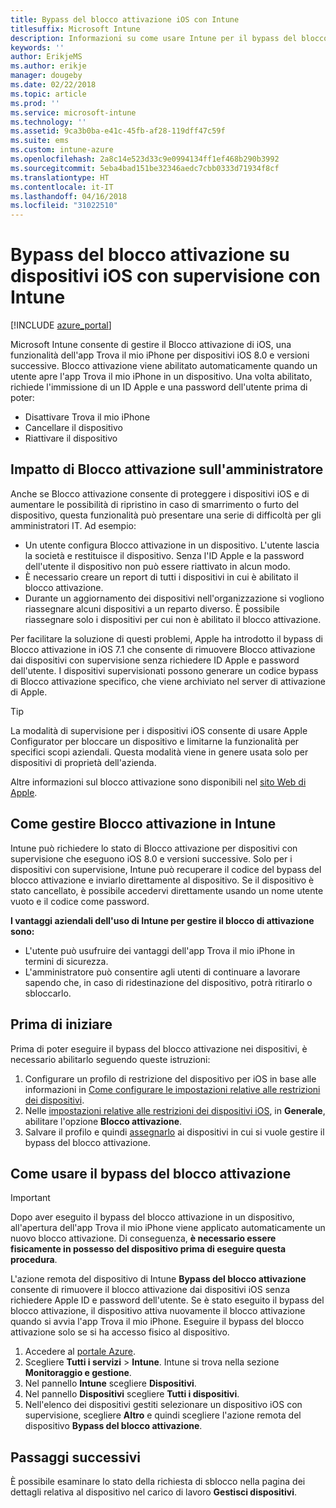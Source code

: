 ```yaml
---
title: Bypass del blocco attivazione iOS con Intune
titlesuffix: Microsoft Intune
description: Informazioni su come usare Intune per il bypass del blocco attivazione iOS per accedere ai dispositivi bloccati.
keywords: ''
author: ErikjeMS
ms.author: erikje
manager: dougeby
ms.date: 02/22/2018
ms.topic: article
ms.prod: ''
ms.service: microsoft-intune
ms.technology: ''
ms.assetid: 9ca3b0ba-e41c-45fb-af28-119dff47c59f
ms.suite: ems
ms.custom: intune-azure
ms.openlocfilehash: 2a8c14e523d33c9e0994134ff1ef468b290b3992
ms.sourcegitcommit: 5eba4bad151be32346aedc7cbb0333d71934f8cf
ms.translationtype: HT
ms.contentlocale: it-IT
ms.lasthandoff: 04/16/2018
ms.locfileid: "31022510"
---
```

# <a name="bypass-activation-lock-on-supervised-ios-devices-with-intune"></a>Bypass del blocco attivazione su dispositivi iOS con supervisione con Intune


[!INCLUDE [azure_portal](./includes/azure_portal.md)]

Microsoft Intune consente di gestire il Blocco attivazione di iOS, una funzionalità dell'app Trova il mio iPhone per dispositivi iOS 8.0 e versioni successive. Blocco attivazione viene abilitato automaticamente quando un utente apre l'app Trova il mio iPhone in un dispositivo. Una volta abilitato, richiede l'immissione di un ID Apple e una password dell'utente prima di poter:

- Disattivare Trova il mio iPhone
- Cancellare il dispositivo
- Riattivare il dispositivo

## <a name="how-activation-lock-affects-you"></a>Impatto di Blocco attivazione sull'amministratore

Anche se Blocco attivazione consente di proteggere i dispositivi iOS e di aumentare le possibilità di ripristino in caso di smarrimento o furto del dispositivo, questa funzionalità può presentare una serie di difficoltà per gli amministratori IT. Ad esempio:

- Un utente configura Blocco attivazione in un dispositivo. L'utente lascia la società e restituisce il dispositivo. Senza l'ID Apple e la password dell'utente il dispositivo non può essere riattivato in alcun modo.
- È necessario creare un report di tutti i dispositivi in cui è abilitato il blocco attivazione.
- Durante un aggiornamento dei dispositivi nell'organizzazione si vogliono riassegnare alcuni dispositivi a un reparto diverso. È possibile riassegnare solo i dispositivi per cui non è abilitato il blocco attivazione.

Per facilitare la soluzione di questi problemi, Apple ha introdotto il bypass di Blocco attivazione in iOS 7.1 che consente di rimuovere Blocco attivazione dai dispositivi con supervisione senza richiedere ID Apple e password dell'utente. I dispositivi supervisionati possono generare un codice bypass di Blocco attivazione specifico, che viene archiviato nel server di attivazione di Apple.

>[!TIP]
>La modalità di supervisione per i dispositivi iOS consente di usare Apple Configurator per bloccare un dispositivo e limitarne la funzionalità per specifici scopi aziendali. Questa modalità viene in genere usata solo per dispositivi di proprietà dell'azienda.

Altre informazioni sul blocco attivazione sono disponibili nel [sito Web di Apple](https://support.apple.com/HT201365).

## <a name="how-intune-helps-you-manage-activation-lock"></a>Come gestire Blocco attivazione in Intune
Intune può richiedere lo stato di Blocco attivazione per dispositivi con supervisione che eseguono iOS 8.0 e versioni successive. Solo per i dispositivi con supervisione, Intune può recuperare il codice del bypass del blocco attivazione e inviarlo direttamente al dispositivo. Se il dispositivo è stato cancellato, è possibile accedervi direttamente usando un nome utente vuoto e il codice come password.

**I vantaggi aziendali dell'uso di Intune per gestire il blocco di attivazione sono:**

- L'utente può usufruire dei vantaggi dell'app Trova il mio iPhone in termini di sicurezza.
- L'amministratore può consentire agli utenti di continuare a lavorare sapendo che, in caso di ridestinazione del dispositivo, potrà ritirarlo o sbloccarlo.

## <a name="before-you-start"></a>Prima di iniziare
Prima di poter eseguire il bypass del blocco attivazione nei dispositivi, è necessario abilitarlo seguendo queste istruzioni:

1. Configurare un profilo di restrizione del dispositivo per iOS in base alle informazioni in [Come configurare le impostazioni relative alle restrizioni dei dispositivi](/intune-azure/configure-devices/how-to-configure-device-restrictions).
2. Nelle [impostazioni relative alle restrizioni dei dispositivi iOS](device-restrictions-ios.md), in **Generale**, abilitare l'opzione **Blocco attivazione**.
3. Salvare il profilo e quindi [assegnarlo](device-profile-assign.md) ai dispositivi in cui si vuole gestire il bypass del blocco attivazione.


## <a name="how-to-use-activation-lock-bypass"></a>Come usare il bypass del blocco attivazione

>[!IMPORTANT]
>Dopo aver eseguito il bypass del blocco attivazione in un dispositivo, all'apertura dell'app Trova il mio iPhone viene applicato automaticamente un nuovo blocco attivazione. Di conseguenza, **è necessario essere fisicamente in possesso del dispositivo prima di eseguire questa procedura**.

L'azione remota del dispositivo di Intune **Bypass del blocco attivazione** consente di rimuovere il blocco attivazione dai dispositivi iOS senza richiedere Apple ID e password dell'utente. Se è stato eseguito il bypass del blocco attivazione, il dispositivo attiva nuovamente il blocco attivazione quando si avvia l'app Trova il mio iPhone. Eseguire il bypass del blocco attivazione solo se si ha accesso fisico al dispositivo.

1. Accedere al [portale Azure](https://portal.azure.com).
2. Scegliere **Tutti i servizi** > **Intune**. Intune si trova nella sezione **Monitoraggio e gestione**.
3. Nel pannello **Intune** scegliere **Dispositivi**.
4. Nel pannello **Dispositivi** scegliere **Tutti i dispositivi**.
5. Nell'elenco dei dispositivi gestiti selezionare un dispositivo iOS con supervisione, scegliere **Altro** e quindi scegliere l'azione remota del dispositivo **Bypass del blocco attivazione**.

## <a name="next-steps"></a>Passaggi successivi

È possibile esaminare lo stato della richiesta di sblocco nella pagina dei dettagli relativa al dispositivo nel carico di lavoro **Gestisci dispositivi**.

